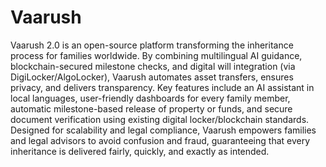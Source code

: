 # Vaarush
Vaarush 2.0 is an open-source platform transforming the inheritance process for families worldwide. By combining multilingual AI guidance, blockchain-secured milestone checks, and digital will integration (via DigiLocker/AlgoLocker), Vaarush automates asset transfers, ensures privacy, and delivers transparency. Key features include an AI assistant in local languages, user-friendly dashboards for every family member, automatic milestone-based release of property or funds, and secure document verification using existing digital locker/blockchain standards. Designed for scalability and legal compliance, Vaarush empowers families and legal advisors to avoid confusion and fraud, guaranteeing that every inheritance is delivered fairly, quickly, and exactly as intended.
